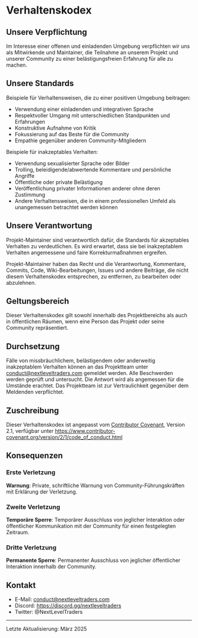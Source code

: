 # Verhaltenskodex

## Unsere Verpflichtung

Im Interesse einer offenen und einladenden Umgebung verpflichten wir uns als Mitwirkende und Maintainer, die Teilnahme an unserem Projekt und unserer Community zu einer belästigungsfreien Erfahrung für alle zu machen.

## Unsere Standards

Beispiele für Verhaltensweisen, die zu einer positiven Umgebung beitragen:

* Verwendung einer einladenden und integrativen Sprache
* Respektvoller Umgang mit unterschiedlichen Standpunkten und Erfahrungen
* Konstruktive Aufnahme von Kritik
* Fokussierung auf das Beste für die Community
* Empathie gegenüber anderen Community-Mitgliedern

Beispiele für inakzeptables Verhalten:

* Verwendung sexualisierter Sprache oder Bilder
* Trolling, beleidigende/abwertende Kommentare und persönliche Angriffe
* Öffentliche oder private Belästigung
* Veröffentlichung privater Informationen anderer ohne deren Zustimmung
* Andere Verhaltensweisen, die in einem professionellen Umfeld als unangemessen betrachtet werden können

## Unsere Verantwortung

Projekt-Maintainer sind verantwortlich dafür, die Standards für akzeptables Verhalten zu verdeutlichen. Es wird erwartet, dass sie bei inakzeptablem Verhalten angemessene und faire Korrekturmaßnahmen ergreifen.

Projekt-Maintainer haben das Recht und die Verantwortung, Kommentare, Commits, Code, Wiki-Bearbeitungen, Issues und andere Beiträge, die nicht diesem Verhaltenskodex entsprechen, zu entfernen, zu bearbeiten oder abzulehnen.

## Geltungsbereich

Dieser Verhaltenskodex gilt sowohl innerhalb des Projektbereichs als auch in öffentlichen Räumen, wenn eine Person das Projekt oder seine Community repräsentiert.

## Durchsetzung

Fälle von missbräuchlichem, belästigendem oder anderweitig inakzeptablem Verhalten können an das Projektteam unter conduct@nextleveltraders.com gemeldet werden. Alle Beschwerden werden geprüft und untersucht. Die Antwort wird als angemessen für die Umstände erachtet. Das Projektteam ist zur Vertraulichkeit gegenüber dem Meldenden verpflichtet.

## Zuschreibung

Dieser Verhaltenskodex ist angepasst vom [Contributor Covenant][homepage], Version 2.1, verfügbar unter https://www.contributor-covenant.org/version/2/1/code_of_conduct.html

[homepage]: https://www.contributor-covenant.org

## Konsequenzen

### Erste Verletzung
**Warnung**: Private, schriftliche Warnung von Community-Führungskräften mit Erklärung der Verletzung.

### Zweite Verletzung
**Temporäre Sperre**: Temporärer Ausschluss von jeglicher Interaktion oder öffentlicher Kommunikation mit der Community für einen festgelegten Zeitraum.

### Dritte Verletzung
**Permanente Sperre**: Permanenter Ausschluss von jeglicher öffentlicher Interaktion innerhalb der Community.

## Kontakt

- E-Mail: conduct@nextleveltraders.com
- Discord: https://discord.gg/nextleveltraders
- Twitter: @NextLevelTraders

---

Letzte Aktualisierung: März 2025